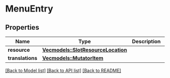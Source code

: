 # MenuEntry

## Properties

Name | Type | Description | Notes
------------ | ------------- | ------------- | -------------
**resource** | [**Vec<models::SlotResourceLocation>**](SlotResourceLocation.md) |  | 
**translations** | [**Vec<models::MutatorItem>**](MutatorItem.md) |  | 

[[Back to Model list]](../README.md#documentation-for-models) [[Back to API list]](../README.md#documentation-for-api-endpoints) [[Back to README]](../README.md)


